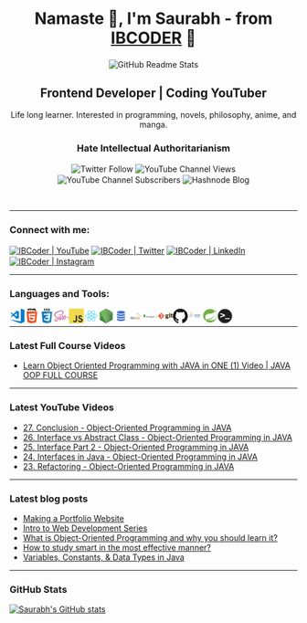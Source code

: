 <h1 align="center">Namaste 🙏, I'm Saurabh - from <a href="https://www.youtube.com/channel/UCHBONOEjtMti0oRA_qWADYA">IBCODER</a> 👋</h1>

<p align="center">
 <img width="100px" src="https://avatars.githubusercontent.com/u/56103269?v=4" align="center" alt="GitHub Readme Stats" />
 <h2 align="center">Frontend Developer | Coding YouTuber</h2>
 <p align="center">Life long learner. Interested in programming, novels, philosophy, anime, and manga. </p>
 <h3 align="center">Hate Intellectual Authoritarianism</h3>
</p>

<p align="center">
    <img align="center" alt="Twitter Follow" src="https://img.shields.io/twitter/follow/saudev001?color=%231DA1F2&label=Follow%20%40saudev001&style=flat-square" />
    <img align="center" alt="YouTube Channel Views" src="https://img.shields.io/youtube/channel/views/UCHBONOEjtMti0oRA_qWADYA?color=%23FF0000&label=YouTube%20Channel%20Views&style=flat-square" />
    <img align="center" alt="YouTube Channel Subscribers" src="https://img.shields.io/youtube/channel/subscribers/UCHBONOEjtMti0oRA_qWADYA?color=FF0000&label=YouTube%20Subscribers&style=flat-square" />
    <img align="center" alt="Hashnode Blog" src="https://img.shields.io/website?label=Hashnode%20Blogs&up_message=read&url=https%3A%2F%2Fibcoder.hashnode.dev%2F" />
</p>
<br />
<hr />

### Connect with me:

[<img align="center" alt="IBCoder | YouTube" width="22px" src="https://cdn.jsdelivr.net/npm/simple-icons@v3/icons/youtube.svg" />][youtube]
[<img align="center" alt="IBCoder | Twitter" width="22px" src="https://cdn.jsdelivr.net/npm/simple-icons@v3/icons/twitter.svg" />][twitter]
[<img align="center" alt="IBCoder | LinkedIn" width="22px" src="https://cdn.jsdelivr.net/npm/simple-icons@v3/icons/linkedin.svg" />][linkedin]
[<img align="center" alt="IBCoder | Instagram" width="22px" src="https://cdn.jsdelivr.net/npm/simple-icons@v3/icons/instagram.svg" />][instagram]

<hr />

### Languages and Tools:

<img align="left" alt="Visual Studio Code" width="26px" src="https://raw.githubusercontent.com/github/explore/80688e429a7d4ef2fca1e82350fe8e3517d3494d/topics/visual-studio-code/visual-studio-code.png" />
<img align="left" alt="HTML5" width="26px" src="https://raw.githubusercontent.com/github/explore/80688e429a7d4ef2fca1e82350fe8e3517d3494d/topics/html/html.png" />
<img align="left" alt="CSS3" width="26px" src="https://raw.githubusercontent.com/github/explore/80688e429a7d4ef2fca1e82350fe8e3517d3494d/topics/css/css.png" />
<img align="left" alt="Sass" width="26px" src="https://raw.githubusercontent.com/github/explore/80688e429a7d4ef2fca1e82350fe8e3517d3494d/topics/sass/sass.png" />
<img align="left" alt="JavaScript" width="26px" src="https://raw.githubusercontent.com/github/explore/80688e429a7d4ef2fca1e82350fe8e3517d3494d/topics/javascript/javascript.png" />
<img align="left" alt="React" width="26px" src="https://raw.githubusercontent.com/github/explore/80688e429a7d4ef2fca1e82350fe8e3517d3494d/topics/react/react.png" />
<img align="left" alt="Node.js" width="26px" src="https://raw.githubusercontent.com/github/explore/80688e429a7d4ef2fca1e82350fe8e3517d3494d/topics/nodejs/nodejs.png" />
<img align="left" alt="SQL" width="26px" src="https://raw.githubusercontent.com/github/explore/80688e429a7d4ef2fca1e82350fe8e3517d3494d/topics/sql/sql.png" />
<img align="left" alt="MySQL" width="26px" src="https://raw.githubusercontent.com/github/explore/80688e429a7d4ef2fca1e82350fe8e3517d3494d/topics/mysql/mysql.png" />
<img align="left" alt="MongoDB" width="26px" src="https://raw.githubusercontent.com/github/explore/80688e429a7d4ef2fca1e82350fe8e3517d3494d/topics/mongodb/mongodb.png" />
<img align="left" alt="Git" width="26px" src="https://raw.githubusercontent.com/github/explore/80688e429a7d4ef2fca1e82350fe8e3517d3494d/topics/git/git.png" />
<img align="left" alt="GitHub" width="26px" src="https://raw.githubusercontent.com/github/explore/78df643247d429f6cc873026c0622819ad797942/topics/github/github.png" />
<img align="left" alt="Java" width="26px" src="https://raw.githubusercontent.com/github/explore/80688e429a7d4ef2fca1e82350fe8e3517d3494d/topics/java/java.png">
<img align="left" alt="Springboot" width="26px" src="https://raw.githubusercontent.com/github/explore/80688e429a7d4ef2fca1e82350fe8e3517d3494d/topics/spring-boot/spring-boot.png">
<img align="left" alt="Terminal" width="26px" src="https://raw.githubusercontent.com/github/explore/80688e429a7d4ef2fca1e82350fe8e3517d3494d/topics/terminal/terminal.png" />

<br />
<hr />

### Latest Full Course Videos

<!-- YOUTUBE-FULL:START -->

- [Learn Object Oriented Programming with JAVA in ONE (1) Video | JAVA OOP FULL COURSE](https://www.youtube.com/watch?v=GHbxyzz4-as)
<!-- YOUTUBE-FULL:END -->

---

### Latest YouTube Videos

<!-- YOUTUBE:START -->

- [27. Conclusion - Object-Oriented Programming in JAVA](https://www.youtube.com/watch?v=TRJJTiQ_KYQ)
- [26. Interface vs Abstract Class - Object-Oriented Programming in JAVA](https://www.youtube.com/watch?v=L6H4IU4x8wU)
- [25. Interface Part 2 - Object-Oriented Programming in JAVA](https://www.youtube.com/watch?v=m5M791S7p4s)
- [24. Interfaces in Java - Object-Oriented Programming in JAVA](https://www.youtube.com/watch?v=CIBdrErOT1A)
- [23. Refactoring - Object-Oriented Programming in JAVA](https://www.youtube.com/watch?v=UYfoQZ1QrQA)
<!-- YOUTUBE:END -->

---

### Latest blog posts

<!-- BLOG-POST-LIST:START -->

- [Making a Portfolio Website](https://ibcoder.hashnode.dev/making-a-portfolio-website)
- [Intro to Web Development Series](https://ibcoder.hashnode.dev/intro-to-web-development-series)
- [What is Object-Oriented Programming and why you should learn it?](https://ibcoder.hashnode.dev/what-is-object-oriented-programming-and-why-you-should-learn-it)
- [How to study smart in the most effective manner?](https://ibcoder.hashnode.dev/how-to-study-smart-in-the-most-effective-manner)
- [Variables, Constants, & Data Types in Java](https://ibcoder.hashnode.dev/variables-constants-data-types-in-java)
<!-- BLOG-POST-LIST:END -->

---

### GitHub Stats

[![Saurabh's GitHub stats](https://github-readme-stats.vercel.app/api?username=vasudeveloper001)](https://github.com/anuraghazra/github-readme-stats)

[linkedin]: https://www.linkedin.com/in/saurabh-srivastava-b62330109/
[youtube]: https://www.youtube.com/channel/UCHBONOEjtMti0oRA_qWADYA
[twitter]: https://www.twitter.com/saudev001
[instagram]: https://www.instagram.com/saudev001
[hashnode]: https://ibcoder.hashnode.dev
[medium]: https://vasudeveloper001.medium.com
[twetch]: https://twetch.app/u/39600
[codepen.io]: https://codepen.io/vasudeveloper001
